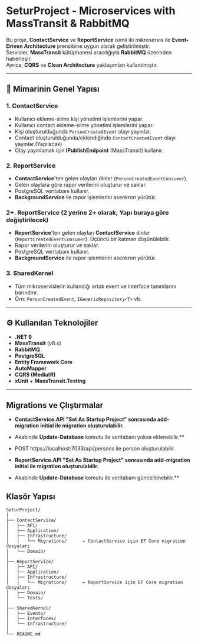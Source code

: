 ﻿# SeturProject - Microservices with MassTransit & RabbitMQ

Bu proje, **ContactService** ve **ReportService** isimli iki mikroservis ile **Event-Driven Architecture** prensibine uygun olarak geliştirilmiştir.  
Servisler, **MassTransit** kütüphanesi aracılığıyla **RabbitMQ** üzerinden haberleşir.  
Ayrıca, **CQRS** ve **Clean Architecture** yaklaşımları kullanılmıştır.

---

## 📌 Mimarinin Genel Yapısı

### 1. **ContactService**
- Kullanıcı ekleme-silme kişi yönetimi işlemlerini yapar. 
- Kullanıcı contact ekleme-silme yönetimi işlemlerini yapar. 
- Kişi oluşturulduğunda `PersonCreatedEvent` olayı yayınlar.
- Contact oluşturulduğunda/eklendiğinde  `ContactCreatedEvent` olayı yayınlar.(Yapılacak)
- Olay yayınlamak için **IPublishEndpoint** (MassTransit) kullanır.

### 2. **ReportService**
- **ContactService**'ten gelen olayları dinler (`PersonCreatedEventConsumer`).
- Gelen olaylara göre rapor verilerini oluşturur ve saklar.
- PostgreSQL veritabanı kullanır.
- **BackgroundService** ile rapor işlemlerini asenkron yürütür.

### 2+. **ReportService** (2 yerine 2+ olarak; Yapı buraya göre değiştirilecek)
- **ReportService**'ten gelen olayları **ContactService** dinler (`ReportCreatedEventConsumer`). Üçüncü bir katman düşünülebilir.
- Rapor verilerini oluşturur ve saklar.
- PostgreSQL veritabanı kullanır.
- **BackgroundService** ile rapor işlemlerini asenkron yürütür.

### 3. **SharedKernel**
- Tüm mikroservislerin kullandığı ortak event ve interface tanımlarını barındırır.
- Örn: `PersonCreatedEvent`, `IGenericRepository<T>` vb.

---

## ⚙️ Kullanılan Teknolojiler

- **.NET 9**
- **MassTransit** (v8.x)
- **RabbitMQ**
- **PostgreSQL**
- **Entity Framework Core**
- **AutoMapper**
- **CQRS (MediatR)**
- **xUnit** + **MassTransit.Testing**

---
## Migrations ve Çlıştırmalar
- **ContactService.API "Set As Startup Project" sonrasında  add-migration initial ile migration oluşturulabilir.**
- Akabinde **Update-Database** komutu ile veritabanı yoksa eklenebilir.**
- POST https://localhost:7033/api/persons ile person oluşturulabilir.

- **ReportService.API "Set As Startup Project" sonrasında  add-migration initial ile migration oluşturulabilir.**
- Akabinde **Update-Database** komutu ile veritabanı güncellenebilir.**


## Klasör Yapısı
```
SeturProject/
│
├── ContactService/
│   ├── API/
│   ├── Application/
│   ├── Infrastructure/
│   │   └── Migrations/      ← ContactService için EF Core migration dosyaları
│   └── Domain/
│
├── ReportService/
│   ├── API/
│   ├── Application/
│   ├── Infrastructure/
│   │   └── Migrations/      ← ReportService için EF Core migration dosyaları
│   ├── Domain/
│   └── Tests/
│
├── SharedKernel/
│   ├── Events/
│   ├── Interfaces/
│   └── Infrastructure/
│
└── README.md
```


